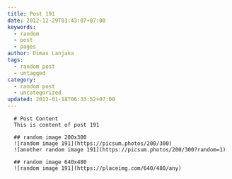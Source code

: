 ```yaml
---
title: Post 191
date: 2012-12-29T03:43:07+07:00
keywords:
  - random
  - post
  - pages
author: Dimas Lanjaka
tags:
  - random post
  - untagged
category:
  - random post
  - uncategorized
updated: 2012-01-18T06:33:52+07:00
---
```


      # Post Content
      This is content of post 191

      ## random image 200x300
      ![random image 191](https://picsum.photos/200/300)
      ![another random image 191](https://picsum.photos/200/300?random=1)

      ## random image 640x480
      ![random image 191](https://placeimg.com/640/480/any)
      
